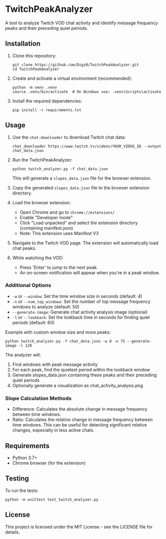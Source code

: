 # TwitchPeakAnalyzer

A tool to analyze Twitch VOD chat activity and identify message frequency peaks and their preceding quiet periods.

## Installation

1. Clone this repository:
   ```
   git clone https://github.com/Digz0/TwitchPeakAnalyzer.git
   cd TwitchPeakAnalyzer
   ```

2. Create and activate a virtual environment (recommended):
   ```
   python -m venv .venv
   source .venv/bin/activate  # On Windows use: .venv\Scripts\activate
   ```

3. Install the required dependencies:
   ```
   pip install -r requirements.txt
   ```

## Usage

1. Use the `chat-downloader` to download Twitch chat data:
   ```
   chat_downloader https://www.twitch.tv/videos/YOUR_VIDEO_ID --output chat_data.json
   ```

2. Run the TwitchPeakAnalyzer:
   ```
   python twitch_analyzer.py -f chat_data.json
   ```
   This will generate a `slopes_data.json` file for the browser extension.

3. Copy the generated `slopes_data.json` file to the browser extension directory.

4. Load the browser extension:
   - Open Chrome and go to `chrome://extensions/`
   - Enable "Developer mode"
   - Click "Load unpacked" and select the extension directory (containing manifest.json)
   - Note: This extension uses Manifest V3

5. Navigate to the Twitch VOD page. The extension will automatically load chat peaks.

6. While watching the VOD:
   - Press 'Enter' to jump to the next peak.
   - An on-screen notification will appear when you're in a peak window.

### Additional Options

- `-w` or `--window`: Set the time window size in seconds (default: 4)
- `-n` or `--num_top_windows`: Set the number of top message frequency windows to analyze (default: 50)
- `--generate-image`: Generate chat activity analysis image (optional)
- `-l` or `--lookback`: Set the lookback time in seconds for finding quiet periods (default: 60)

Example with custom window size and more peaks:
```
python twitch_analyzer.py -f chat_data.json -w 8 -n 75 --generate-image -l 120
```

The analyzer will:
1. Find windows with peak message activity
2. For each peak, find the quietest period within the lookback window
3. Generate slopes_data.json containing these peaks and their preceding quiet periods
4. Optionally generate a visualization as chat_activity_analysis.png

### Slope Calculation Methods

- Difference: Calculates the absolute change in message frequency between time windows.
- Ratio: Calculates the relative change in message frequency between time windows. This can be useful for detecting significant relative changes, especially in less active chats.

## Requirements

- Python 3.7+
- Chrome browser (for the extension)

## Testing

To run the tests:
```
python -m unittest test_twitch_analyzer.py
```

## License

This project is licensed under the MIT License - see the LICENSE file for details.
